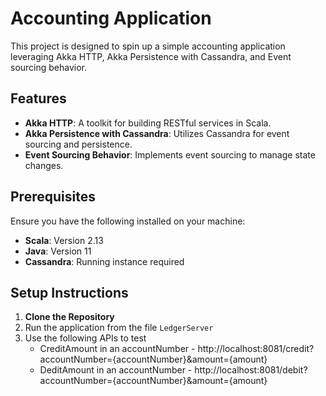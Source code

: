 # Accounting Application

This project is designed to spin up a simple accounting application leveraging Akka HTTP, Akka Persistence with Cassandra, and Event sourcing behavior.

## Features

- **Akka HTTP**: A toolkit for building RESTful services in Scala.
- **Akka Persistence with Cassandra**: Utilizes Cassandra for event sourcing and persistence.
- **Event Sourcing Behavior**: Implements event sourcing to manage state changes.

## Prerequisites

Ensure you have the following installed on your machine:

- **Scala**: Version 2.13
- **Java**: Version 11
- **Cassandra**: Running instance required

## Setup Instructions

1. **Clone the Repository**
2. Run the application from the file `LedgerServer`
3. Use the following APIs to test
   - CreditAmount in an accountNumber - http://localhost:8081/credit?accountNumber={accountNumber}&amount={amount}
   - DeditAmount in an accountNumber  - http://localhost:8081/debit?accountNumber={accountNumber}&amount={amount}
